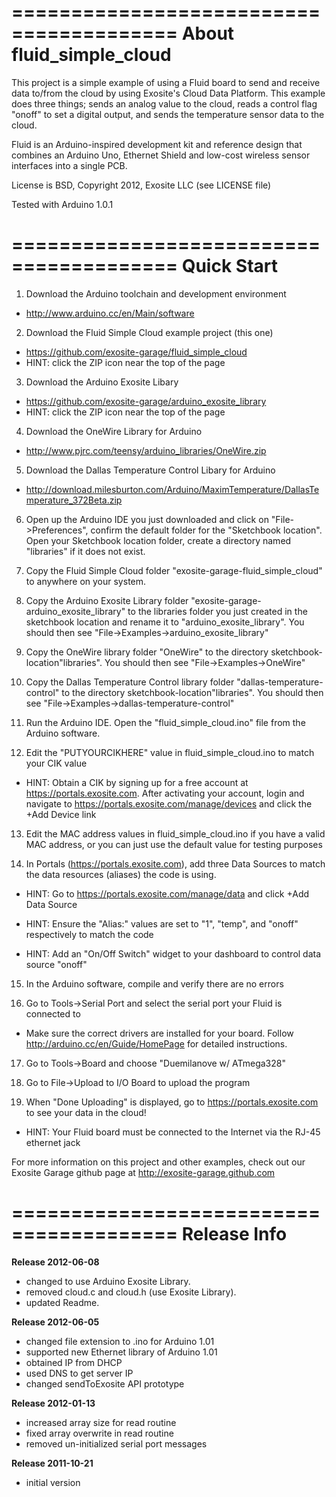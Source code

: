 ========================================
About fluid_simple_cloud
========================================
This project is a simple example of using a Fluid board to send and receive
data to/from the cloud by using Exosite's Cloud Data Platform.  This example does three things;
sends an analog value to the cloud, reads a control flag "onoff" to set a 
digital output, and sends the temperature sensor data to the cloud. 

Fluid is an Arduino-inspired development kit and reference 
design that combines an Arduino Uno, Ethernet Shield and low-cost wireless 
sensor interfaces into a single PCB. 

License is BSD, Copyright 2012, Exosite LLC (see LICENSE file)

Tested with Arduino 1.0.1

========================================
Quick Start
========================================
1) Download the Arduino toolchain and development environment

 * http://www.arduino.cc/en/Main/software

2) Download the Fluid Simple Cloud example project (this one)
 
 * https://github.com/exosite-garage/fluid_simple_cloud
 * HINT: click the ZIP icon near the top of the page

3) Download the Arduino Exosite Libary
 
 * https://github.com/exosite-garage/arduino_exosite_library
 * HINT: click the ZIP icon near the top of the page
  
4) Download the OneWire Library for Arduino 

 * http://www.pjrc.com/teensy/arduino_libraries/OneWire.zip
 
5) Download the Dallas Temperature Control Libary for Arduino 
  
 * http://download.milesburton.com/Arduino/MaximTemperature/DallasTemperature_372Beta.zip
 
6) Open up the Arduino IDE you just downloaded and click on "File->Preferences", confirm the default folder for the "Sketchbook location". Open your Sketchbook location folder, create a directory named "libraries" if it does not exist. 

7) Copy the Fluid Simple Cloud folder "exosite-garage-fluid_simple_cloud" to anywhere on your system. 

8) Copy the Arduino Exosite Library folder "exosite-garage-arduino_exosite_library" to the libraries folder you just created in the sketchbook location and rename it to "arduino_exosite_library". You should then see "File->Examples->arduino_exosite_library"

9) Copy the OneWire library folder "OneWire" to the directory sketchbook-location\"libraries". You should then see "File->Examples->OneWire"

10) Copy the Dallas Temperature Control library folder "dallas-temperature-control" to the directory sketchbook-location\"libraries". You should then see "File->Examples->dallas-temperature-control"

11) Run the Arduino IDE. Open the "fluid_simple_cloud.ino" file from the Arduino software.

12) Edit the "PUTYOURCIKHERE" value in fluid_simple_cloud.ino to match your CIK value

  * HINT: Obtain a CIK by signing up for a free account at https://portals.exosite.com. After activating your account, login and navigate to https://portals.exosite.com/manage/devices and click the +Add Device link

13) Edit the MAC address values in fluid_simple_cloud.ino if you have a valid MAC address, or you can just use the default value for testing purposes

14) In Portals (https://portals.exosite.com), add three Data Sources to match the data resources (aliases) the code is using. 

  * HINT: Go to https://portals.exosite.com/manage/data and click +Add Data Source

  * HINT: Ensure the "Alias:" values are set to "1", "temp", and "onoff" respectively to match the code

  * HINT: Add an "On/Off Switch" widget to your dashboard to control data source "onoff"

15) In the Arduino software, compile and verify there are no errors

16) Go to Tools->Serial Port and select the serial port your Fluid is connected to

  * Make sure the correct drivers are installed for your board. Follow http://arduino.cc/en/Guide/HomePage for detailed instructions.

17) Go to Tools->Board and choose "Duemilanove w/ ATmega328"

18) Go to File->Upload to I/O Board to upload the program

19) When "Done Uploading" is displayed, go to https://portals.exosite.com to see your data in the cloud!

  * HINT: Your Fluid board must be connected to the Internet via the RJ-45 ethernet jack

For more information on this project and other examples, check out our Exosite Garage github page at http://exosite-garage.github.com

========================================
Release Info
========================================

**Release 2012-06-08**
 - changed to use Arduino Exosite Library.
 - removed cloud.c and cloud.h (use Exosite Library).
 - updated Readme. 

**Release 2012-06-05**
 - changed file extension to .ino for Arduino 1.01 
 - supported new Ethernet library of Arduino 1.01
 - obtained IP from DHCP
 - used DNS to get server IP
 - changed sendToExosite API prototype

**Release 2012-01-13**
 - increased array size for read routine
 - fixed array overwrite in read routine
 - removed un-initialized serial port messages

**Release 2011-10-21**
 - initial version